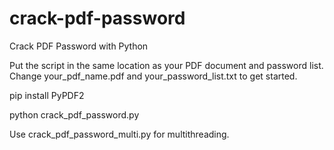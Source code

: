 # crack-pdf-password
Crack PDF Password with Python

Put the script in the same location as your PDF document and password list. Change your_pdf_name.pdf and your_password_list.txt to get started.

pip install PyPDF2

python crack_pdf_password.py

Use crack_pdf_password_multi.py for multithreading.

